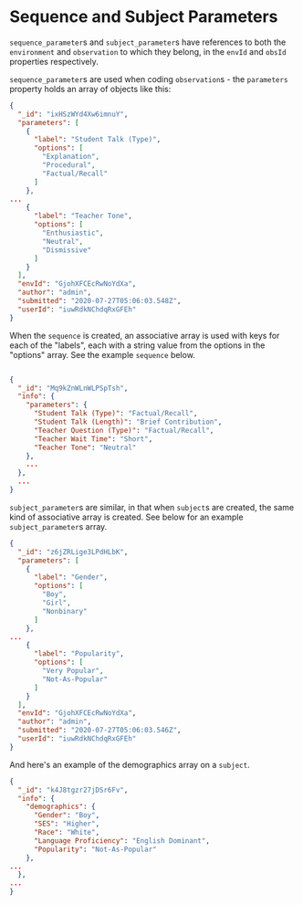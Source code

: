 # Sequence and Subject Parameters

`sequence_parameter`s and `subject_parameter`s have references to both the `environment` and `observation` to which they belong, in the `envId` and `obsId` properties respectively.

`sequence_parameter`s are used when coding `observation`s - the `parameters` property holds an array of objects like this:

```json
{
  "_id": "ixHSzWYd4Xw6imnuY",
  "parameters": [
    {
      "label": "Student Talk (Type)",
      "options": [
        "Explanation",
        "Procedural",
        "Factual/Recall"
      ]
    },
...
    {
      "label": "Teacher Tone",
      "options": [
        "Enthusiastic",
        "Neutral",
        "Dismissive"
      ]
    }
  ],
  "envId": "GjohXFCEcRwNoYdXa",
  "author": "admin",
  "submitted": "2020-07-27T05:06:03.548Z",
  "userId": "iuwRdkNChdqRxGFEh"
}
```

When the `sequence` is created, an associative array is used with keys for each of the "labels", each with a string value from the options in the "options" array. See the example `sequence` below.

```json

{
  "_id": "Mq9kZnWLnWLPSpTsh",
  "info": {
    "parameters": {
      "Student Talk (Type)": "Factual/Recall",
      "Student Talk (Length)": "Brief Contribution",
      "Teacher Question (Type)": "Factual/Recall",
      "Teacher Wait Time": "Short",
      "Teacher Tone": "Neutral"
    },
    ...
  },
  ...
}

```

`subject_parameter`s are similar, in that when `subject`s are created, the same kind of associative array is created. See below for an example `subject_parameter`s array.

```json
{
  "_id": "z6jZRLige3LPdHLbK",
  "parameters": [
    {
      "label": "Gender",
      "options": [
        "Boy",
        "Girl",
        "Nonbinary"
      ]
    },
...
    {
      "label": "Popularity",
      "options": [
        "Very Popular",
        "Not-As-Popular"
      ]
    }
  ],
  "envId": "GjohXFCEcRwNoYdXa",
  "author": "admin",
  "submitted": "2020-07-27T05:06:03.546Z",
  "userId": "iuwRdkNChdqRxGFEh"
}
```

And here's an example of the demographics array on a `subject`.

```json
{
  "_id": "k4J8tgzr27jDSr6Fv",
  "info": {
    "demographics": {
      "Gender": "Boy",
      "SES": "Higher",
      "Race": "White",
      "Language Proficiency": "English Dominant",
      "Popularity": "Not-As-Popular"
    },
...
  },
...
}
```
